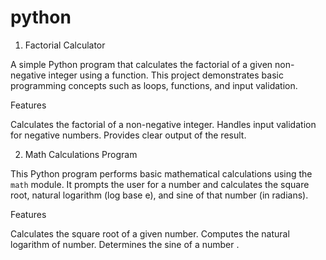 # python
1. Factorial Calculator

A simple Python program that calculates the factorial of a given non-negative integer using a function. This project demonstrates basic programming concepts such as loops, functions, and input validation.

Features

Calculates the factorial of a non-negative integer.
Handles input validation for negative numbers.
Provides clear output of the result.

2. Math Calculations Program

This Python program performs basic mathematical calculations using the `math` module. It prompts the user for a number and calculates the square root, natural logarithm (log base e), and sine of that number (in radians).

Features

Calculates the square root of a given number.
Computes the natural logarithm of number.
Determines the sine of a number .
